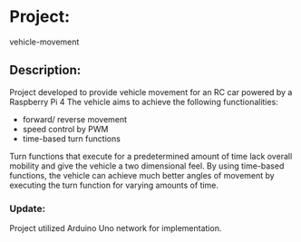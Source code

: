 # Project: 
vehicle-movement
## Description: 
Project developed to provide vehicle movement for an RC car powered by a Raspberry Pi 4 
The vehicle aims to achieve the following functionalities:
- forward/ reverse movement 
- speed control by PWM
- time-based turn functions

Turn functions that execute for a predetermined amount of time lack overall mobility
and give the vehicle a two dimensional feel. By using time-based functions, the vehicle
can achieve much better angles of movement by executing the turn function for varying
amounts of time.

### Update:
Project utilized Arduino Uno network for implementation.
